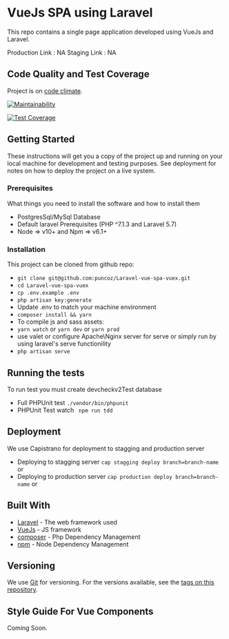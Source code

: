 # VueJs SPA using Laravel

This repo contains a single page application developed using VueJs and Laravel.

Production Link : NA
Staging Link : NA

## Code Quality and Test Coverage

Project is on [code climate](https://codeclimate.com/github/puncoz/Laravel-vue-spa-vuex).

[![Maintainability](https://api.codeclimate.com/v1/badges/2b8b29594c0e53c2d524/maintainability)](https://codeclimate.com/github/puncoz/Laravel-vue-spa-vuex/maintainability)

[![Test Coverage](https://api.codeclimate.com/v1/badges/2b8b29594c0e53c2d524/test_coverage)](https://codeclimate.com/github/puncoz/Laravel-vue-spa-vuex/test_coverage)

## Getting Started

These instructions will get you a copy of the project up and running on your local machine for development and testing purposes. See deployment for notes on how to deploy the project on a live system.

### Prerequisites

What things you need to install the software and how to install them

* PostgresSql/MySql Database
* Default laravel Prerequisites (PHP ^7.1.3 and Laravel 5.7)
* Node => v10+ and Npm => v6.1+

### Installation

This project can be cloned from github repo:

* ```git clone git@github.com:puncoz/Laravel-vue-spa-vuex.git```
* ```cd Laravel-vue-spa-vuex```
* ```cp .env.example .env```
* ```php artisan key:generate```
* Update .env to match your machine environment
* ```composer install && yarn```
* To compile js and sass assets:
* ```yarn watch``` or ```yarn dev``` or ```yarn prod```
* use valet or configure Apache\Nginx server for serve or simply run by using laravel's serve functionility
* ```php artisan serve```

## Running the tests

To run test you must create devcheckv2Test database

* Full PHPUnit test ``` ./vendor/bin/phpunit   ```
* PHPUnit Test watch ``` npm run tdd```


## Deployment

We use Capistrano for deployment to stagging and production server

* Deploying to stagging server ```cap stagging deploy branch=branch-name``` or
* Deploying to production server ```cap production deploy branch=branch-name``` or

## Built With

* [Laravel](http://laravel.com/) - The web framework used
* [VueJs](https://vuejs.org/) - JS framework
* [composer](https://vuejs.org/) - Php Dependency Management
* [npm](https://npmjs.org/) - Node Dependency Management

## Versioning

We use [Git](https://git-scm.com/) for versioning. For the versions available, see the [tags on this repository](https://github.com/puncoz/Laravel-vue-spa-vuex/tags).

## Style Guide For Vue Components

Coming Soon.